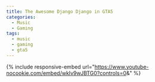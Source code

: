 ```yaml
---
title: The Awesome Django Django in GTA5
categories:
  - Music
  - Gaming
tags:
  - music
  - gaming
  - gta5
---
```


{% include responsive-embed url="https://www.youtube-nocookie.com/embed/wkIv9wJBTG0?controls=0&amp;" %}